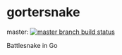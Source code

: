 # gortersnake

master: [![master branch build status](https://github.com/n8henrie/gortersnake/actions/workflows/gotest.yml/badge.svg?branch=master)](https://github.com/n8henrie/gortersnake/actions/workflows/gotest.yml)
<!-- dev: [![dev branch build status](https://github.com/n8henrie/gortersnake/actions/workflows/gotest.yml/badge.svg?branch=dev)](https://github.com/n8henrie/gortersnake/actions/workflows/gotest.yml) -->

Battlesnake in Go

